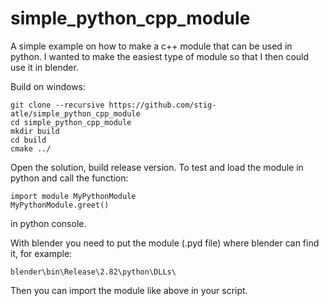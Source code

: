# simple_python_cpp_module
A simple example on how to make a c++ module that can be used in python.
I wanted to make the easiest type of module so that I then could use it in blender.

Build on windows:
```
git clone --recursive https://github.com/stig-atle/simple_python_cpp_module
cd simple_python_cpp_module
mkdir build
cd build
cmake ../
```

Open the solution, build release version.
To test and load the module in python and call the function:
```
import module MyPythonModule
MyPythonModule.greet()
```
in python console.

With blender you need to put the module (.pyd file) where blender can find it, for example:
```
blender\bin\Release\2.82\python\DLLs\
```
Then you can import the module like above in your script.

